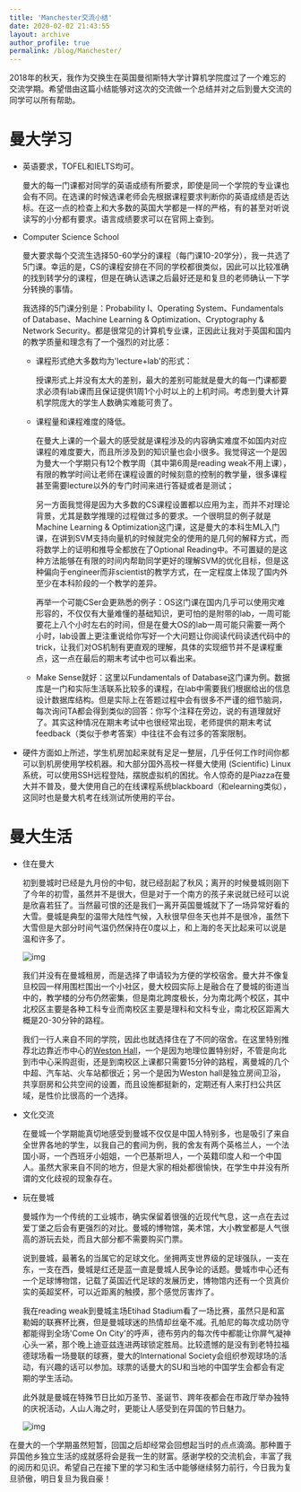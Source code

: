 ```yaml
---
title: 'Manchester交流小结'
date: 2020-02-02 21:43:55
layout: archive
author_profile: true
permalink: /blog/Manchester/
---
```


​	2018年的秋天，我作为交换生在英国曼彻斯特大学计算机学院度过了一个难忘的交流学期。希望借由这篇小结能够对这次的交流做一个总结并对之后到曼大交流的同学可以所有帮助。



# 曼大学习

- 英语要求，TOFEL和IELTS均可。

  曼大的每一门课都对同学的英语成绩有所要求，即使是同一个学院的专业课也会有不同。在选课的时候选课老师会先根据课程要求判断你的英语成绩是否达标。在这一点的检查上和大多数的英国大学都是一样的严格，有的甚至对听说读写的小分都有要求。语言成绩要求可以在官网上查到。

- Computer Science School

  曼大要求每个交流生选择50-60学分的课程（每门课10-20学分），我一共选了5门课。幸运的是，CS的课程安排在不同的学校都很类似，因此可以比较准确的找到转学分的课程，但是在确认选课之后最好还是和复旦的老师确认一下学分转换的事情。

  我选择的5门课分别是：Probability Ⅰ、Operating System、Fundamentals of Database、Machine Learning & Optimization、Cryptography & Network Security。都是很常见的计算机专业课，正因此让我对于英国和国内的教学质量和理念有了一个强烈的对比感：

  - 课程形式绝大多数均为'lecture+lab'的形式：

    授课形式上并没有太大的差别，最大的差别可能就是曼大的每一门课都要求必须有lab课而且保证提供1周1个小时以上的上机时间。考虑到曼大计算机学院庞大的学生人数确实难能可贵了。

  - 课程量和课程难度的降低。

    在曼大上课的一个最大的感受就是课程涉及的内容确实难度不如国内对应课程的难度要大，而且所涉及到的知识量也会小很多。我觉得这一个是因为曼大一个学期只有12个教学周（其中第6周是reading weak不用上课），有限的教学时间让老师在课程设置的时候刻意的控制的教学量，很多课程甚至需要lecture以外的专门时间来进行答疑或者是测试；

    另一方面我觉得是因为大多数的CS课程设置都以应用为主，而并不对理论背景，尤其是数学推理的过程做过多的要求。一个很明显的例子就是Machine Learning & Optimization这门课，这是曼大的本科生ML入门课，在讲到SVM支持向量机的时候就完全的使用的是几何的解释方式，而将数学上的证明和推导全都放在了Optional Reading中。不可置疑的是这种方法能够在有限的时间内帮助同学更好的理解SVM的优化目标，但是这种偏向于engineer而非scientist的教学方式，在一定程度上体现了国内外至少在本科阶段的一个教学的差异。

    再举一个可能CSer会更熟悉的例子：OS这门课在国内几乎可以使用灾难形容的，不仅仅有大量难懂的基础知识，更可怕的是附带的lab，一周可能要花上八个小时左右的时间，但是在曼大OS的lab一周可能只需要一两个小时，lab设置上更注重说给你写好一个大问题让你阅读代码读透代码中的trick，让我们对OS机制有更直观的理解，具体的实现细节并不是课程重点，这一点在最后的期末考试中也可以看出来。

  - Make Sense就好：这里以Fundamentals of Database这门课为例。数据库是一门和实际生活联系比较多的课程，在lab中需要我们根据给出的信息设计数据库结构。但是实际上在答题过程中会有很多不严谨的细节脑洞，每次询问TA都会得到类似的回答：你写个注释在旁边，说的有道理就好了。其实这种情况在期末考试中也很经常出现，老师提供的期末考试feedback（类似于参考答案）中往往不会有过多的答案限制。

- 硬件方面如上所述，学生机房加起来就有足足一整层，几乎任何工作时间你都可以到机房使用学校机器。和大部分国外高校一样曼大使用 (Scientific) Linux系统，可以使用SSH远程登陆，摆脱虚拟机的困扰。令人惊奇的是Piazza在曼大并不普及，曼大使用自己的在线课程系统blackboard（和elearning类似），这同时也是曼大机考在线测试所使用的平台。



# 曼大生活

- 住在曼大

  初到曼城时已经是九月份的中旬，就已经刮起了秋风；离开的时候曼城则刚下了今年的初雪，虽然并不是很大，但是对于一个南方的孩子来说就已经可以说是欣喜若狂了。当然最可恨的还是我们一离开英国曼城就下了一场异常好看的大雪。曼城是典型的温带大陆性气候，入秋很早但冬天也并不是很冷，虽然下大雪但是大部分时间气温仍然保持在0度以上，和上海的冬天比起来可以说是温和许多了。

  ![img](https://kaichen1998.github.io/images/Manchester/1.JPG)

  我们并没有在曼城租房，而是选择了申请较为方便的学校宿舍。曼大并不像复旦校园一样用围栏围出一个小社区，曼大校园实际上是融合在了曼城的街道当中的，教学楼的分布仍然密集，但是南北跨度极长，分为南北两个校区，其中北校区主要是各种工科专业而南校区主要是理科和文科专业，南北校区距离大概是20-30分钟的路程。

  我们一行人来自不同的学院，因此也就选择住在了不同的宿舍。在这里特别推荐北边靠近市中心的[Weston Hall](https://www.agoda.com/zh-cn/weston-hall-halls-of-residence/hotel/manchester-gb.html?cid=-38)，一个是因为地理位置特别好，不管是向北到市中心采购逛街，还是到南校区上课都只需要15分钟的路程，离曼城的几个中超、汽车站、火车站都很近；另一个是因为Weston hall是独立房间卫浴，共享厨房和公共空间的设置，而且设施都挺新的，定期还有人来打扫公共区域，是性价比很高的一个选择。



- 文化交流

  在曼城一个学期能真切地感受到曼城不仅仅是中国人特别多，也是吸引了来自全世界各地的学生，以我自己的套间为例，我的舍友有两个英格兰人，一个法国小哥，一个西班牙小姐姐，一个巴基斯坦人，一个英籍印度人和一个中国人。虽然大家来自不同的地方，但是大家的相处都很愉快，在学生中并没有所谓的文化歧视的现象存在。



- 玩在曼城

  曼城作为一个传统的工业城市，确实保留着很强的近现代气息，这一点在去过爱丁堡之后会有更强烈的对比。曼城的博物馆，美术馆，大小教堂都是人气很高的游玩去处，而且大部分都不需要购买门票。

  说到曼城，最著名的当属它的足球文化。坐拥两支世界级的足球强队，一支在东，一支在西，曼城是红还是蓝一直是曼城人民争论的话题。曼城市中心还有一个足球博物馆，记载了英国近代足球的发展历史，博物馆内还有一个货真价实的英超奖杯，可以近距离的触摸，那个感觉厉害炸了。

  我在reading weak到曼城主场Etihad Stadium看了一场比赛，虽然只是和富勒姆的联赛杯比赛，但是曼城球迷的热情却丝毫不减。孔帕尼的每次成功防守都能得到全场'Come On City'的呼声，德布劳内的每次传中都能让你屏气凝神心头一紧，那个晚上迪亚兹连进两球锁定胜局。比较遗憾的是没有到老特拉福德球场看一场曼联的球赛，曼大的International Society会组织参观球场的活动，有兴趣的话可以参加。球票的话曼大的SU和当地的中国学生会都会有定期的学生活动。

  此外就是曼城在特殊节日比如万圣节、圣诞节、跨年夜都会在市政厅举办独特的庆祝活动，人山人海之时，更能让人感受到在异国的节日魅力。

  ![img](https://kaichen1998.github.io/images/Manchester/2.JPG)



​	在曼大的一个学期虽然短暂，回国之后却经常会回想起当时的点点滴滴。那种置于异国他乡独立生活的成就感将会是我一生的财富。感谢学校的交流机会，丰富了我的阅历和见识。希望自己在接下里的学习和生活中能够继续努力前行，今日我为复旦骄傲，明日复旦为我自豪！